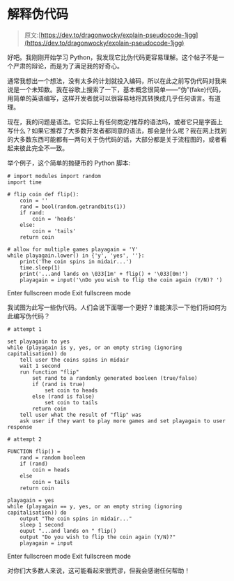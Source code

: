 # 解释伪代码

> 原文:[https://dev.to/dragonwocky/explain-pseudocode-1jgg](https://dev.to/dragonwocky/explain-pseudocode-1jgg)

好吧。我刚刚开始学习 Python，我发现它比伪代码更容易理解。这个帖子不是一个严肃的辩论，而是为了满足我的好奇心。

通常我想出一个想法，没有太多的计划就投入编码，所以在此之前写伪代码对我来说是一个未知数。我在谷歌上搜索了一下，基本概念很简单——“伪”(fake)代码，用简单的英语编写，这样开发者就可以很容易地将其转换成几乎任何语言。有道理。

现在，我的问题是语法。它实际上有任何商定/推荐的语法吗，或者它只是字面上写什么？如果它推荐了大多数开发者都同意的语法，那会是什么呢？我在网上找到的大多数东西可能都有一两句关于伪代码的话，大部分都是关于流程图的，或者看起来彼此完全不一致。

举个例子，这个简单的抛硬币的 Python 脚本:

```
# import modules import random
import time

# flip coin def flip():
    coin = ''
    rand = bool(random.getrandbits(1))
    if rand:
        coin = 'heads'
    else:
        coin = 'tails'
    return coin

# allow for multiple games playagain = 'Y'
while playagain.lower() in {'y', 'yes', ''}:
    print('The coin spins in midair...')
    time.sleep(1)
    print('...and lands on \033[1m' + flip() + '\033[0m!')
    playagain = input('\nDo you wish to flip the coin again (Y/N)? ') 
```

Enter fullscreen mode Exit fullscreen mode

我试图为此写一些伪代码。人们会说下面哪一个更好？谁能演示一下他们将如何为此编写伪代码？

```
# attempt 1

set playagain to yes
while (playagain is y, yes, or an empty string (ignoring capitalisation)) do
    tell user the coins spins in midair
    wait 1 second
    run function "flip"
        set rand to a randomly generated booleen (true/false)
        if (rand is true)
            set coin to heads
        else (rand is false)
            set coin to tails
        return coin
    tell user what the result of "flip" was
    ask user if they want to play more games and set playagain to user response

# attempt 2

FUNCTION flip() =
    rand = random booleen
    if (rand)
        coin = heads
    else
        coin = tails
    return coin

playagain = yes
while (playagain == y, yes, or an empty string (ignoring capitalisation)) do
    output "The coin spins in midair..."
    sleep 1 second
    ouput "...and lands on " flip()
    output "Do you wish to flip the coin again (Y/N)?"
    playagain = input 
```

Enter fullscreen mode Exit fullscreen mode

对你们大多数人来说，这可能看起来很荒谬，但我会感谢任何帮助！
